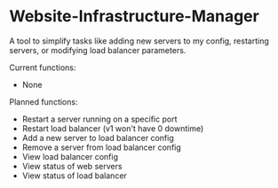 # Website-Infrastructure-Manager
A tool to simplify tasks like adding new servers to my config, restarting servers, or modifying load balancer parameters.

Current functions:
- None

Planned functions:
- Restart a server running on a specific port
- Restart load balancer (v1 won't have 0 downtime)
- Add a new server to load balancer config
- Remove a server from load balancer config
- View load balancer config
- View status of web servers
- View status of load balancer
